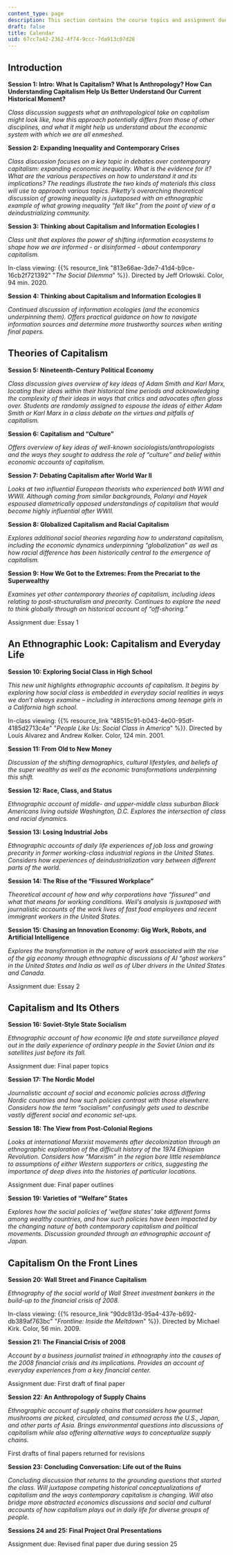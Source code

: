 ```yaml
---
content_type: page
description: This section contains the course topics and assignment due dates.
draft: false
title: Calendar
uid: 67cc7a42-2362-4f74-9ccc-7da913c07d28
---
```

## Introduction

**Session 1: Intro: What Is Capitalism? What Is Anthropology? How Can Understanding Capitalism Help Us Better Understand Our Current Historical Moment?**

*Class discussion suggests what an anthropological take on capitalism might look like, how this approach potentially differs from those of other disciplines, and what it might help us understand about the economic system with which we are all enmeshed.*

**Session 2: Expanding Inequality and Contemporary Crises**

*Class discussion focuses on a key topic in debates over contemporary capitalism: expanding economic inequality. What is the evidence for it? What are the various perspectives on how to understand it and its implications? The readings illustrate the two kinds of materials this class will use to approach various topics. Piketty’s overarching theoretical discussion of growing inequality is juxtaposed with an ethnographic example of what growing inequality “felt like” from the point of view of a deindustrializing community.*

**Session 3: Thinking about Capitalism and Information Ecologies I**

*Class unit that explores the power of shifting information ecosystems to shape how we are informed - or disinformed - about contemporary capitalism.*

In-class viewing: {{% resource_link "813e66ae-3de7-41d4-b9ce-16cb2f721392" "*The Social Dilemma*" %}}. Directed by Jeff Orlowski. Color, 94 min. 2020.

**Session 4: Thinking about Capitalism and Information Ecologies II**

*Continued discussion of information ecologies (and the economics underpinning them). Offers practical guidance on how to navigate information sources and determine more trustworthy sources when writing final papers.*

## Theories of Capitalism

**Session 5: Nineteenth-Century Political Economy**

*Class discussion gives overview of key ideas of Adam Smith and Karl Marx, locating their ideas within their historical time periods and acknowledging the complexity of their ideas in ways that critics and advocates often gloss over. Students are randomly assigned to espouse the ideas of either Adam Smith or Karl Marx in a class debate on the virtues and pitfalls of capitalism.*

**Session 6: Capitalism and “Culture”**

*Offers overview of key ideas of well-known sociologists/anthropologists and the ways they sought to address the role of “culture” and belief within economic accounts of capitalism.*

**Session 7: Debating Capitalism after World War II**

*Looks at two influential European theorists who experienced both WWI and WWII. Although coming from similar backgrounds, Polanyi and Hayek espoused diametrically opposed understandings of capitalism that would become highly influential after WWII.*

**Session 8: Globalized Capitalism and Racial Capitalism**

*Explores additional social theories regarding how to understand capitalism, including the economic dynamics underpinning “globalization” as well as how racial difference has been historically central to the emergence of capitalism.*

**Session 9: How We Got to the Extremes: From the Precariat to the Superwealthy**

*Examines yet other contemporary theories of capitalism, including ideas relating to post-structuralism and precarity. Continues to explore the need to think globally through an historical account of “off-shoring.”*

Assignment due: Essay 1

## An Ethnographic Look: Capitalism and Everyday Life

**Session 10: Exploring Social Class in High School**

*This new unit highlights ethnographic accounts of capitalism. It begins by exploring how social class is embedded in everyday social realities in ways we don’t always examine – including in interactions among teenage girls in a California high school.*

In-class viewing: {{% resource_link "48515c91-b043-4e00-95df-4185d2713c4e" "*People Like Us: Social Class in America*" %}}. Directed by Louis Alvarez and Andrew Kolker. Color, 124 min. 2001.

**Session 11: From Old to New Money**

*Discussion of the shifting demographics, cultural lifestyles, and beliefs of the super wealthy as well as the economic transformations underpinning this shift.*

**Session 12: Race, Class, and Status**

*Ethnographic account of middle- and upper-middle class suburban Black Americans living outside Washington, D.C. Explores the intersection of class and racial dynamics.*

**Session 13: Losing Industrial Jobs**

*Ethnographic accounts of daily life experiences of job loss and growing precarity in former working-class industrial regions in the United States. Considers how experiences of deindustrialization vary between different parts of the world.*

**Session 14: The Rise of the “Fissured Workplace”**

*Theoretical account of how and why corporations have “fissured” and what that means for working conditions. Weil’s analysis is juxtaposed with journalistic accounts of the work lives of fast food employees and recent immigrant workers in the United States.*

**Session 15: Chasing an Innovation Economy: Gig Work, Robots, and Artificial Intelligence**

*Explores the transformation in the nature of work associated with the rise of the gig economy through ethnographic discussions of AI “ghost workers” in the United States and India as well as of Uber drivers in the United States and Canada.*

Assignment due: Essay 2 

## Capitalism and Its Others

**Session 16: Soviet-Style State Socialism**

*Ethnographic account of how economic life and state surveillance played out in the daily experience of ordinary people in the Soviet Union and its satellites just before its fall.*

Assignment due: Final paper topics

**Session 17: The Nordic Model**

*Journalistic account of social and economic policies across differing Nordic countries and how such policies contrast with those elsewhere. Considers how the term “socialism” confusingly gets used to describe vastly different social and economic set-ups.*

**Session 18: The View from Post-Colonial Regions**

*Looks at international Marxist movements after decolonization through an ethnographic exploration of the difficult history of the 1974 Ethiopian Revolution. Considers how “Marxism” in the region bore little resemblance to assumptions of either Western supporters or critics, suggesting the importance of deep dives into the histories of particular locations.*

Assignment due: Final paper outlines

**Session 19: Varieties of “Welfare” States**

*Explores how the social policies of ‘welfare states’ take different forms among wealthy countries, and how such policies have been impacted by the changing nature of both contemporary capitalism and political movements. Discussion grounded through an ethnographic account of Japan.*

## Capitalism On the Front Lines

**Session 20: Wall Street and Finance Capitalism**

*Ethnography of the social world of Wall Street investment bankers in the build-up to the financial crisis of 2008.*

In-class viewing: {{% resource_link "90dc813d-95a4-437e-b692-db389af763bc" "*Frontline: Inside the Meltdown*" %}}. Directed by Michael Kirk. Color, 56 min. 2009.

**Session 21: The Financial Crisis of 2008**

*Account by a business journalist trained in ethnography into the causes of the 2008 financial crisis and its implications. Provides an account of everyday experiences from a key financial center.*

Assignment due: First draft of final paper

**Session 22: An Anthropology of Supply Chains**

*Ethnographic account of supply chains that considers how gourmet mushrooms are picked, circulated, and consumed across the U.S., Japan, and other parts of Asia. Brings environmental questions into discussions of capitalism while also offering alternative ways to conceptualize supply chains.*

First drafts of final papers returned for revisions

**Session 23: Concluding Conversation: Life out of the Ruins**

*Concluding discussion that returns to the grounding questions that started the class. Will juxtapose competing historical conceptualizations of capitalism and the ways contemporary capitalism is changing. Will also bridge more abstracted economics discussions and social and cultural accounts of how capitalism plays out in daily life for diverse groups of people.*

**Sessions 24 and 25: Final Project Oral Presentations**

Assignment due: Revised final paper due during session 25